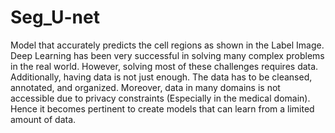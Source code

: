 # Seg_U-net
Model that accurately predicts the cell regions as shown in the Label Image.
Deep Learning has been very successful in solving many complex problems in the real world. However, solving most of these challenges requires data. Additionally, having data is not just enough. The data has to be cleansed, annotated, and organized. Moreover, data in many domains is not accessible due to privacy constraints (Especially in the medical domain). Hence it becomes pertinent to create models that can learn from a limited amount of data.
